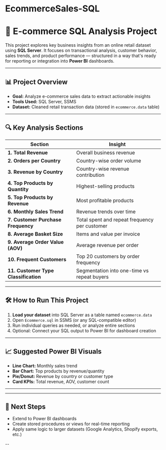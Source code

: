 # EcommerceSales-SQL

# 🛒 E-commerce SQL Analysis Project

This project explores key business insights from an online retail dataset using **SQL Server**. It focuses on transactional analysis, customer behavior, sales trends, and product performance — structured in a way that's ready for reporting or integration into **Power BI** dashboards.

---

## 📊 Project Overview

- **Goal:** Analyze e-commerce sales data to extract actionable insights
- **Tools Used:** SQL Server, SSMS
- **Dataset:** Cleaned retail transaction data (stored in `ecommerce.data` table)

---

## 🔍 Key Analysis Sections

| Section | Insight |
|--------|---------|
| **1. Total Revenue** | Overall business revenue |
| **2. Orders per Country** | Country-wise order volume |
| **3. Revenue by Country** | Country-wise revenue contribution |
| **4. Top Products by Quantity** | Highest-selling products |
| **5. Top Products by Revenue** | Most profitable products |
| **6. Monthly Sales Trend** | Revenue trends over time |
| **7. Customer Purchase Frequency** | Total spent and repeat frequency per customer |
| **8. Average Basket Size** | Items and value per invoice |
| **9. Average Order Value (AOV)** | Average revenue per order |
| **10. Frequent Customers** | Top 20 customers by order frequency |
| **11. Customer Type Classification** | Segmentation into one-time vs repeat buyers |

---

## 🛠 How to Run This Project

1. **Load your dataset** into SQL Server as a table named `ecommerce.data`
2. Open `Ecommerce.sql` in SSMS (or any SQL-compatible editor)
3. Run individual queries as needed, or analyze entire sections
4. Optional: Connect your SQL output to Power BI for dashboard creation

---

## 📈 Suggested Power BI Visuals

- **Line Chart:** Monthly sales trend
- **Bar Chart:** Top products by revenue/quantity
- **Pie/Donut:** Revenue by country or customer type
- **Card KPIs:** Total revenue, AOV, customer count

---


---

## 🚀 Next Steps

- Extend to Power BI dashboards
- Create stored procedures or views for real-time reporting
- Apply same logic to larger datasets (Google Analytics, Shopify exports, etc.)

--

